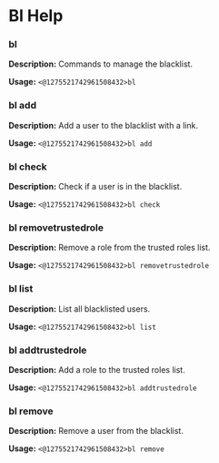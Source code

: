 # Bl Help

### bl

**Description:** Commands to manage the blacklist.

**Usage:** `<@1275521742961508432>bl`

### bl add

**Description:** Add a user to the blacklist with a link.

**Usage:** `<@1275521742961508432>bl add`

### bl check

**Description:** Check if a user is in the blacklist.

**Usage:** `<@1275521742961508432>bl check`

### bl removetrustedrole

**Description:** Remove a role from the trusted roles list.

**Usage:** `<@1275521742961508432>bl removetrustedrole`

### bl list

**Description:** List all blacklisted users.

**Usage:** `<@1275521742961508432>bl list`

### bl addtrustedrole

**Description:** Add a role to the trusted roles list.

**Usage:** `<@1275521742961508432>bl addtrustedrole`

### bl remove

**Description:** Remove a user from the blacklist.

**Usage:** `<@1275521742961508432>bl remove`

